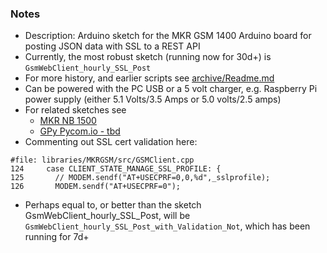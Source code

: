 ### Notes
* Description: Arduino sketch for the MKR GSM 1400 Arduino board for posting JSON data with SSL to a REST API
* Currently, the most robust sketch (running now for 30d+) is `GsmWebClient_hourly_SSL_Post`
* For more history, and earlier scripts see [archive/Readme.md](archive)
* Can be powered with the PC USB or a 5 volt charger, e.g. Raspberry Pi power supply (either 5.1 Volts/3.5 Amps or 5.0 volts/2.5 amps)
* For related sketches see
    * [MKR NB 1500](https://github.com/johnedstone/MKR-NB-1500-sketches)
    * [GPy Pycom.io - tbd](./)
* Commenting out SSL cert validation here:
```
#file: libraries/MKRGSM/src/GSMClient.cpp
124     case CLIENT_STATE_MANAGE_SSL_PROFILE: {
125       // MODEM.sendf("AT+USECPRF=0,0,%d",_sslprofile);
126       MODEM.sendf("AT+USECPRF=0");
```
* Perhaps equal to, or better than the sketch GsmWebClient_hourly_SSL_Post, will be `GsmWebClient_hourly_SSL_Post_with_Validation_Not`, which has been running for 7d+

